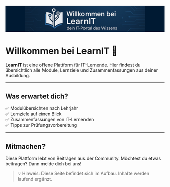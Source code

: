 ![LearnIT Banner](assets/banner.jpg)
# Willkommen bei LearnIT 👋

**LearnIT** ist eine offene Plattform für IT-Lernende. Hier findest du übersichtlich alle Module, Lernziele und Zusammenfassungen aus deiner Ausbildung.


---

## Was erwartet dich?

✅ Modulübersichten nach Lehrjahr  
✅ Lernziele auf einen Blick  
✅ Zusammenfassungen von IT-Lernenden  
✅ Tipps zur Prüfungsvorbereitung  

---

## Mitmachen?

Diese Plattform lebt von Beiträgen aus der Community. Möchtest du etwas beitragen? Dann melde dich bei uns!

> 💡 Hinweis: Diese Seite befindet sich im Aufbau. Inhalte werden laufend ergänzt.

